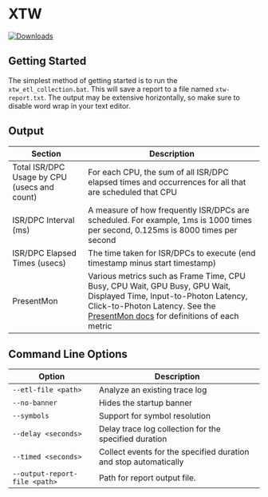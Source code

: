 # XTW

[![Downloads](https://img.shields.io/github/downloads/valleyofdoom/xtw/total.svg)](https://github.com/valleyofdoom/xtw/releases)

## Getting Started

The simplest method of getting started is to run the ``xtw_etl_collection.bat``. This will save a report to a file named ``xtw-report.txt``. The output may be extensive horizontally, so make sure to disable word wrap in your text editor.

## Output

|Section|Description|
|---|---|
|Total ISR/DPC Usage by CPU (usecs and count)|For each CPU, the sum of all ISR/DPC elapsed times and occurrences for all that are scheduled that CPU|
|ISR/DPC Interval (ms)|A measure of how frequently ISR/DPCs are scheduled. For example, 1ms is 1000 times per second, 0.125ms is 8000 times per second|
|ISR/DPC Elapsed Times (usecs)|The time taken for ISR/DPCs to execute (end timestamp minus start timestamp)|
|PresentMon|Various metrics such as Frame Time, CPU Busy, CPU Wait, GPU Busy, GPU Wait, Displayed Time, Input-to-Photon Latency, Click-to-Photon Latency. See the [PresentMon docs](https://github.com/GameTechDev/PresentMon/blob/main/README-CaptureApplication.md) for definitions of each metric|

## Command Line Options

|Option|Description|
|---|---|
|``--etl-file <path>``|Analyze an existing trace log|
|``--no-banner``|Hides the startup banner|
|``--symbols``|Support for symbol resolution|
|``--delay <seconds>``|Delay trace log collection for the specified duration|
|``--timed <seconds>``|Collect events for the specified duration and stop automatically|
|``--output-report-file <path>``|Path for report output file.|

